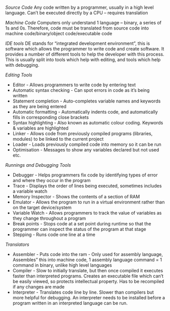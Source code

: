 *Source Code*
Any code written by a programmer, usually in a high level language. Can’t be executed directly by a CPU – requires translation

*Machine Code*
Computers only understand 1 language – binary, a series of 1s and 0s. Therefore, code must be translated from source code into machine code/binary/object code/executable code

*IDE tools*
DE stands for “integrated development environment”, this is software which allows the programmer to write code and create software. It provides a number of different tools to help the developer with this process. This is usually split into tools which help with editing, and tools which help with debugging. 

*Editing Tools*
- Editor - Allows programmers to write code by entering text
- Automatic syntax checking - Can spot errors in code as it’s being written
- Statement completion - Auto-completes variable names and keywords as they are being entered
- Automatic formatting - Automatically indents code, and automatically fills in corresponding close brackets
- Syntax highlighting - Also known as automatic colour coding. Keywords & variables are highlighted
- Linker - Allows code from previously compiled programs (libraries, modules) to be linked to the current project
- Loader - Loads previously compiled code into memory so it can be run
- Optimisation - Messages to show any variables declared but not used etc.

*Runnings and Debugging Tools*
- Debugger - Helps programmers fix code by identifying types of error and where they occur in the program
- Trace - Displays the order of lines being executed, sometimes includes a variable watch
- Memory Inspector - Shows the contents of a section of RAM
- Emulator - Allows the program to run in a virtual environment rather than on the target device/system
- Variable Watch - Allows programmers to track the value of variables as they change throughout a program
- Break points - Stops code at a set point during runtime so that the programmer can inspect the status of the program at that stage
- Stepping - Runs code one line at a time

*Translators*
- Assembler - Puts code into the ram - Only used for assembly language, Assembles” this into machine code, 1 assembly language command = 1 command in binary, unlike high level languages
- Compiler - Slow to initially translate, but then once compiled it executes faster than interpreted programs. Creates an executable file which can’t be easily viewed, so protects intellectual property. Has to be recompiled if any changes are made
- Interpreter - Translates code line by line. Slower than compilers but more helpful for debugging. An interpreter needs to be installed before a program written in an interpreted language can be run.
